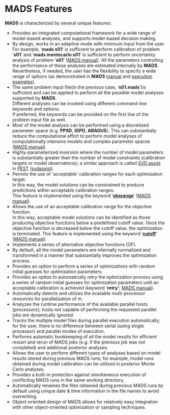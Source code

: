 <div class="animatescroll"><a name="features:top" id="features:top"></a>

# **MADS** Features

**MADS** is characterized by several unique features:

*   Provides an integrated computational framework for a wide range of model-based analyses, and supports model-based decision making.
*   By design, works in an adaptive mode with minimum input from the user.  
    For example, ‘**mads s01**’ is sufficient to perform calibration of problem ‘**s01**’ and ‘**mads montecarlo s01**’ is sufficient to perform uncertainty analysis of problem ‘**s01**’ ([MADS manual](mads-manual.md)). All the parameters controlling the performance of these analyses are estimated internally by **MADS**. Nevertheless, if needed, the user has the flexibility to specify a wide range of options (as demonstrated in **MADS** [manual](mads-manual.md) and [execution examples](#examples)).
*   The same problem input file(in the previous case, ‘**s01.mads**’)is sufficient and can be applied to perform all the possible model analyses supported by **MADS**.  
    Different analyses can be invoked using different command-line keywords and options.  
    If preferred, the keywords can be provided on the first line of the problem input file as well.
*   Most of the model analysis can be performed using a discretized parameter space (e.g. **PPSD**, **IGPD**, **ABAGUS**). This can substantially reduce the computational effort to perform model analyses of computationally intensive models and complex parameter spaces ([MADS manual](mads-manual.md)).
*   Highly-parameterized inversion where the number of model parameters is substantially greater than the number of model constraints (calibration targets or model observations); a similar approach is called [SVD assist](http://www.pesthomepage.org/Highly-paraameterized_inversion.php) in [PEST](http://www.pesthomepage.org) ([svdassist](http://www.pesthomepage.org/Highly-paraameterized_inversion.php)).
*   Permits the use of 'acceptable' calibration ranges for each optimization target.  
    In this way, the model solutions can be constrained to produce predictions within acceptable calibration ranges.  
    This feature is implemented using the keyword ‘**<u>obsrange</u>**’ ([MADS manual](mads-manual.md)).
*   Allows the use of an acceptable calibration range for the objective function.  
    In this way, acceptable model solutions can be identified as those producing objective functions below a predefined cutoff value. Once the objective function is decreased below the cutoff value, the optimization is terminated. This feature is implemented using the keyword ‘**<u>cutoff</u>**’ ([MADS manual](mads-manual.md)).
*   Implements a series of alternative objective functions (OF).
*   By default, all the model parameters are internally normalized and transformed in a manner that substantially improves the optimization process.
*   Provides an option to perform a series of optimizations with random initial guesses for optimization parameters.
*   Provides an option to automatically retry the optimization process using a series of random initial guesses for optimization parameters until an acceptable calibration is achieved (keyword ‘**retry’**; [MADS manual](mads-manual.md)).
*   Automatically detects and utilizes the available multi-processor resources for parallelization of m.
*   Analyzes the runtime performance of the available parallel hosts (processors); hosts not capable of performing the requested parallel jobs are dynamically ignored.
*   Tracks the multiple model files during parallel execution automatically; for the user, there is no difference between serial (using single processor) and parallel modes of execution.
*   Performs automatic bookkeeping of all the model results for efficient restart and rerun of MADS jobs (e.g. if the previous job was not completed) and additional posterior analyses.
*   Allows the user to perform different types of analyses based on model results stored during previous MADS runs; for example, model runs obtained during model calibration can be utilized in posterior Monte Carlo analyses.
*   Provides a built-in protection against simultaneous execution of conflicting MADS runs in the same working directory.
*   Automatically renames the files obtained during previous MADS runs by default using unique date & time information in the file names to avoid overwriting.
*   Object-oriented design of MADS allows for relatively easy integration with other object-oriented optimization or sampling techniques.

</div>
